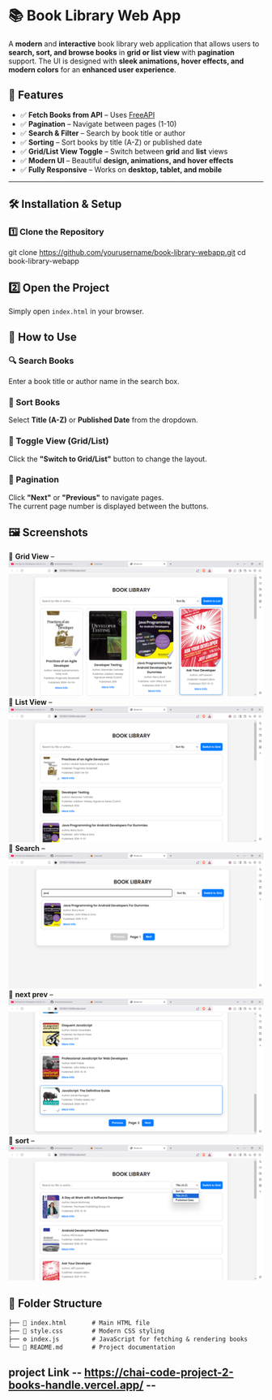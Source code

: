 # 📚 Book Library Web App

A **modern** and **interactive** book library web application that allows users to **search, sort, and browse books** in **grid or list view** with **pagination** support. The UI is designed with **sleek animations, hover effects, and modern colors** for an **enhanced user experience**.

## 🚀 Features

- ✅ **Fetch Books from API** – Uses [FreeAPI](https://api.freeapi.app/api/v1/public/books)
- ✅ **Pagination** – Navigate between pages (1-10)
- ✅ **Search & Filter** – Search by book title or author
- ✅ **Sorting** – Sort books by title (A-Z) or published date
- ✅ **Grid/List View Toggle** – Switch between **grid** and **list** views
- ✅ **Modern UI** – Beautiful **design, animations, and hover effects**
- ✅ **Fully Responsive** – Works on **desktop, tablet, and mobile**

---

## 🛠 Installation & Setup

### 1️⃣ Clone the Repository

<!-- ```sh -->

git clone https://github.com/yourusername/book-library-webapp.git
cd book-library-webapp

## 2️⃣ Open the Project

Simply open `index.html` in your browser.

## 🎯 How to Use

### 🔍 Search Books

Enter a book title or author name in the search box.

### 🔄 Sort Books

Select **Title (A-Z)** or **Published Date** from the dropdown.

### 🔘 Toggle View (Grid/List)

Click the **"Switch to Grid/List"** button to change the layout.

### 📖 Pagination

Click **"Next"** or **"Previous"** to navigate pages.  
The current page number is displayed between the buttons.

## 🖼 Screenshots

📌 **Grid View** – ![alt text](image-1.png)  
📌 **List View** – ![alt grid](image.png)
📌 **Search** – ![alt text](image-2.png)
📌 **next prev** – ![alt text](image-4.png)
📌 **sort** – ![alt text](image-5.png)

## 📂 Folder Structure

```bash📂 book-library-webapp
├── 📄 index.html       # Main HTML file
├── 🎨 style.css        # Modern CSS styling
├── ⚙️ index.js         # JavaScript for fetching & rendering books
└── 📄 README.md        # Project documentation

```

## project Link -- https://chai-code-project-2-books-handle.vercel.app/ --
